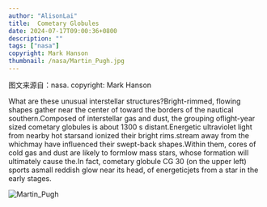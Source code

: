 ```yaml
---
author: "AlisonLai"
title:  Cometary Globules 
date: 2024-07-17T09:00:36+0800
description: ""
tags: ["nasa"]
copyright: Mark Hanson
thumbnail: /nasa/Martin_Pugh.jpg
---
```

图文来源自：nasa.  copyright: Mark Hanson

  What are these unusual interstellar structures?Bright-rimmed, flowing shapes gather near the center of toward the borders of the nautical southern.Composed of interstellar gas and dust, the grouping oflight-year sized cometary globules is about 1300 s distant.Energetic ultraviolet light from nearby hot starsand ionized their bright rims.stream away from the whichmay have influenced their swept-back shapes.Within them, cores of cold gas and dust are likely  to formlow mass stars, whose formation will ultimately cause the.In fact, cometary globule CG 30 (on the upper left) sports asmall reddish glow near its head, of energeticjets from a star in the early stages.

![Martin_Pugh](/nasa/Martin_Pugh.jpg)